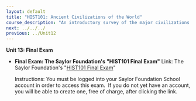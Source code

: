 ```yaml
---
layout: default
title: "HIST101: Ancient Civilizations of the World"
course_description: "An introductory survey of the major civilizations of the ancient world from the Paleolithic Era to the Middle Ages, with special emphasis on the nature and characteristics of 'civilized' society."
next: ../../../
previous: ../Unit12
---
```

**Unit 13: Final Exam** <span id="13"></span> 
-   **Final Exam: The Saylor Foundation's "HIST101 Final Exam"**
    Link: The Saylor Foundation's "[HIST101 Final
    Exam](http://school.saylor.org/mod/quiz/view.php?id=93)"  
      
     Instructions: You must be logged into your Saylor Foundation School
    account in order to access this <span class="il">exam</span>.  If
    you do not yet have an account, you will be able to create one, free
    of charge, after clicking the link.


